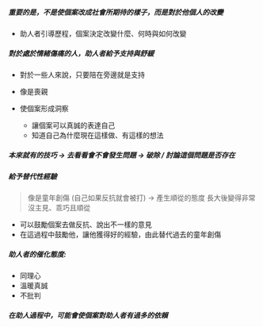 ##### 重要的是，不是使個案改成社會所期待的樣子，而是對於他個人的改變
- 助人者引導歷程，個案決定改變什麼、何時與如何改變


##### 對於處於情緒傷痛的人，助人者給予支持與舒緩
-	對於一些人來說，只要陪在旁邊就是支持
-	像是喪親


- 使個案形成洞察
	- 讓個案可以真誠的表達自己
	- 知道自己為什麼現在這樣做、有這樣的想法

##### 本來就有的技巧 -> 去看看會不會發生問題 -> 破除 / 討論這個問題是否存在

##### 給予替代性經驗
> 像是童年創傷 (自己如果反抗就會被打) -> 產生順從的態度
> 長大後變得非常沒主見、乖巧且順從
- 可以鼓勵個案去做反抗、說出不一樣的意見
- 在這過程中鼓勵他，讓他獲得好的經驗，由此替代過去的童年創傷

##### 助人者的催化態度:
- 同理心
- 溫暖真誠
- 不批判
##### 在助人過程中，可能會使個案對助人者有過多的依賴
